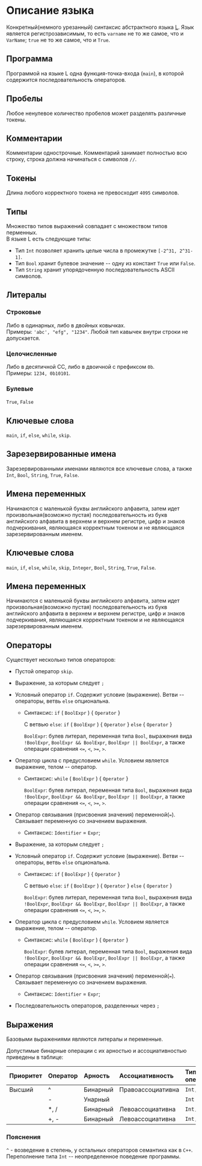 # Описание языка
Конкретный(немного урезанный) синтаксис абстрактного языка [L](https://github.com/kajigor/fl-2021-hse-win/blob/proj/lang/L.md). Язык является регистрозависимым, то есть `varname` не то же самое, что и `VarName`; `true` не то же самое, что и `True`.

## Программа
Программой на языке L одна функция-точка-входа (`main`), в которой содержится последовательность операторов. 

## Пробелы
Любое ненулевое количество пробелов может разделять различные токены.

## Комментарии
Комментарии однострочные. Комментарий занимает полностью всю строку, строка должна начинаться с символов `//`.

## Токены
Длина любого корректного токена не превосходит `4095` символов.  

## Типы 
Множество типов выражений совпадает с множеством типов перменных.  
В языке L есть следующие типы:
* Тип `Int` позволяет хранить целые числа в промежутке `[-2^31, 2^31-1]`.  
* Тип `Bool` хранит булевое значение -- одну из констант `True` или `False`.
* Тип `String` хранит упорядоченную последовательность ASCII символов.

## Литералы
### Строковые
Либо в одинарных, либо в двойных ковычках.  
Примеры: `'abc', "efg", "1234"`. Любой тип кавычек внутри строки не допускается.  

### Целочисленные
Либо в десятичной СС, либо в двоичной с префиксом `0b`.  
Примеры: `1234, 0b10101`.

### Булевые
`True`, `False`

## Ключевые слова 
`main`, `if`, `else`, `while`, `skip`.

## Зарезервированные имена
Зарезервированными именами являются все ключевые слова, а также `Int`, `Bool`, `String`, `True`, `False`.

## Имена переменных
Начинаются с маленькой буквы английского алфавита, затем идет произвольная(возможно пустая) последовательность из букв английского алфавита в верхнем и верхнем регистре, цифр и знаков подчеркивания, являющаяся корректным токеном и не являющаяся зарезервированным именем.

## Ключевые слова 
`main`, `if`, `else`, `while`, `skip`, `Integer`, `Bool`, `String`, `True`, `False`.

## Имена переменных
Начинаются с маленькой буквы английского алфавита, затем идет произвольная(возможно пустая) последовательность из букв английского алфавита в верхнем и верхнем регистре, цифр и знаков подчеркивания, являющаяся корректным токеном и не являющаяся зарезервированным именем.

## Операторы

Существует несколько типов операторов:

* Пустой оператор `skip`.

* Выражение, за которым следует `;`

* Условный оператор `if`. Содержит условие (выражение). Ветви -- операторы, ветвь `else` опциональна.
  * Синтаксис:  `if` ( `BoolExpr` ) { `Operator` }
    
    С ветвью `else`: `if` ( `BoolExpr` ) { `Operator` } `else` { `Operator` }

     `BoolExpr`: булев литерал, переменная типа `Bool`, выражения вида `!BoolExpr`, `BoolExpr && BoolExpr`, `BoolExpr || BoolExpr`, а также операции сравнения `<=`, `<`, `>=`, `>`.

* Оператор цикла с предусловием `while`. Условием является выражение, телом -- оператор.

  * Синтаксис: `while` ( `BoolExpr` ) { `Operator` }
  
    `BoolExpr`: булев литерал, переменная типа `Bool`, выражения вида `!BoolExpr`, `BoolExpr && BoolExpr`, `BoolExpr || BoolExpr`, а также операции сравнения `<=`, `<`, `>=`, `>`. 

* Оператор связывания (присвоения значения) переменной(`=`). Связывает переменную со значением выражения.
  * Синтаксис: `Identifier` = `Expr`;

* Выражение, за которым следует `;`

* Условный оператор `if`. Содержит условие (выражение). Ветви -- операторы, ветвь `else` опциональна.
  * Синтаксис:  `if` ( `BoolExpr` ) { `Operator` }
    
    С ветвью `else`: `if` ( `BoolExpr` ) { `Operator` } `else` { `Operator` }

     `BoolExpr`: булев литерал, переменная типа `Bool`, выражения вида `!BoolExpr`, `BoolExpr && BoolExpr`, `BoolExpr || BoolExpr`, а также операции сравнения `<=`, `<`, `>=`, `>`.

* Оператор цикла с предусловием `while`. Условием является выражение, телом -- оператор.

  * Синтаксис: `while` ( `BoolExpr` ) { `Operator` }
  
    `BoolExpr`: булев литерал, переменная типа `Bool`, выражения вида `!BoolExpr`, `BoolExpr && BoolExpr`, `BoolExpr || BoolExpr`, а также операции сравнения `<=`, `<`, `>=`, `>`. 

* Оператор связывания (присвоения значения) переменной(`=`). Связывает переменную со значением выражения.
  * Синтаксис: `Identifier` = `Expr`;

* Последовательность операторов, разделенных через `;`

## Выражения

Базовыми выражениями являются литералы и переменные.

Допустимые бинарные операции с их арностью и ассоциативностью приведены в таблице:

  | Приоритет | Оператор             | Арность  | Ассоциативность   | Типы операндов          | Тип выражения 
  | :-------- | :------------------- | :------- | :---------------- | :-------                | :-------------
  | Высший    | ^                    | Бинарный | Правоассоциативна | `Int, Int`      | `Int`
  |           | -                    | Унарный  |                   | `Int`               | `Int`
  |           | *, /                 | Бинарный | Левоассоциативна  | `Int, Int`      | `Int`
  |           | +, -                 | Бинарный | Левоассоциативна  | `Int, Int`      | `Int`

### Пояснения
`^` - возведение в степень, у остальных операторов семантика как в `C++`. Переполнение типа `Int` -- неопределенное поведение программы.
